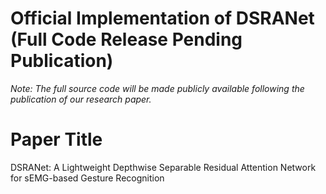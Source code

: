 # Official Implementation of DSRANet (Full Code Release Pending Publication)

*Note: The full source code will be made publicly available following the publication of our research paper.*

# Paper Title
DSRANet: A Lightweight Depthwise Separable Residual Attention Network for sEMG-based Gesture Recognition

